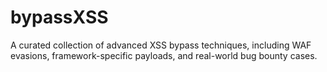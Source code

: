 # bypassXSS
A curated collection of advanced XSS bypass techniques, including WAF evasions, framework-specific payloads, and real-world bug bounty cases.

